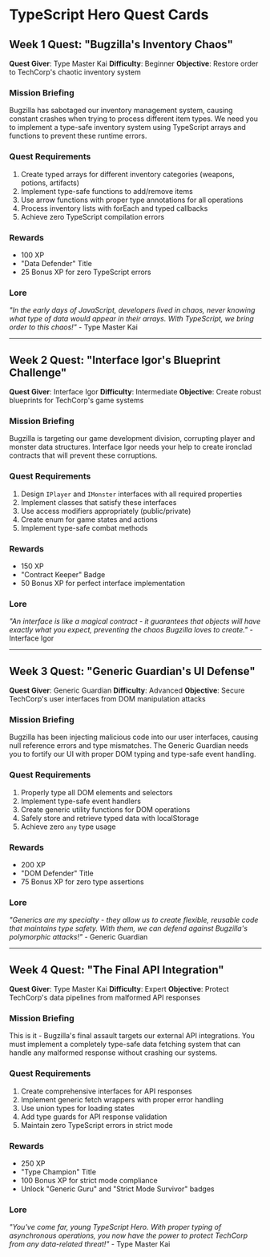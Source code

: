 # TypeScript Hero Quest Cards

## Week 1 Quest: "Bugzilla's Inventory Chaos"

**Quest Giver**: Type Master Kai
**Difficulty**: Beginner
**Objective**: Restore order to TechCorp's chaotic inventory system

### Mission Briefing

Bugzilla has sabotaged our inventory management system, causing constant crashes when trying to process different item types. We need you to implement a type-safe inventory system using TypeScript arrays and functions to prevent these runtime errors.

### Quest Requirements

1. Create typed arrays for different inventory categories (weapons, potions, artifacts)
2. Implement type-safe functions to add/remove items
3. Use arrow functions with proper type annotations for all operations
4. Process inventory lists with forEach and typed callbacks
5. Achieve zero TypeScript compilation errors

### Rewards

- 100 XP
- "Data Defender" Title
- 25 Bonus XP for zero TypeScript errors

### Lore

_"In the early days of JavaScript, developers lived in chaos, never knowing what type of data would appear in their arrays. With TypeScript, we bring order to this chaos!"_ - Type Master Kai

---

## Week 2 Quest: "Interface Igor's Blueprint Challenge"

**Quest Giver**: Interface Igor
**Difficulty**: Intermediate
**Objective**: Create robust blueprints for TechCorp's game systems

### Mission Briefing

Bugzilla is targeting our game development division, corrupting player and monster data structures. Interface Igor needs your help to create ironclad contracts that will prevent these corruptions.

### Quest Requirements

1. Design `IPlayer` and `IMonster` interfaces with all required properties
2. Implement classes that satisfy these interfaces
3. Use access modifiers appropriately (public/private)
4. Create enum for game states and actions
5. Implement type-safe combat methods

### Rewards

- 150 XP
- "Contract Keeper" Badge
- 50 Bonus XP for perfect interface implementation

### Lore

_"An interface is like a magical contract - it guarantees that objects will have exactly what you expect, preventing the chaos Bugzilla loves to create."_ - Interface Igor

---

## Week 3 Quest: "Generic Guardian's UI Defense"

**Quest Giver**: Generic Guardian
**Difficulty**: Advanced
**Objective**: Secure TechCorp's user interfaces from DOM manipulation attacks

### Mission Briefing

Bugzilla has been injecting malicious code into our user interfaces, causing null reference errors and type mismatches. The Generic Guardian needs you to fortify our UI with proper DOM typing and type-safe event handling.

### Quest Requirements

1. Properly type all DOM elements and selectors
2. Implement type-safe event handlers
3. Create generic utility functions for DOM operations
4. Safely store and retrieve typed data with localStorage
5. Achieve zero `any` type usage

### Rewards

- 200 XP
- "DOM Defender" Title
- 75 Bonus XP for zero type assertions

### Lore

_"Generics are my specialty - they allow us to create flexible, reusable code that maintains type safety. With them, we can defend against Bugzilla's polymorphic attacks!"_ - Generic Guardian

---

## Week 4 Quest: "The Final API Integration"

**Quest Giver**: Type Master Kai
**Difficulty**: Expert
**Objective**: Protect TechCorp's data pipelines from malformed API responses

### Mission Briefing

This is it - Bugzilla's final assault targets our external API integrations. You must implement a completely type-safe data fetching system that can handle any malformed response without crashing our systems.

### Quest Requirements

1. Create comprehensive interfaces for API responses
2. Implement generic fetch wrappers with proper error handling
3. Use union types for loading states
4. Add type guards for API response validation
5. Maintain zero TypeScript errors in strict mode

### Rewards

- 250 XP
- "Type Champion" Title
- 100 Bonus XP for strict mode compliance
- Unlock "Generic Guru" and "Strict Mode Survivor" badges

### Lore

_"You've come far, young TypeScript Hero. With proper typing of asynchronous operations, you now have the power to protect TechCorp from any data-related threat!"_ - Type Master Kai
